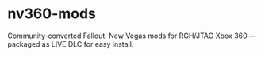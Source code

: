# nv360-mods
Community-converted Fallout: New Vegas mods for RGH/JTAG Xbox 360 — packaged as LIVE DLC for easy install.
